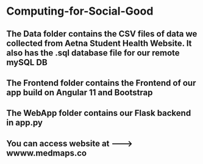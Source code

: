 # Computing-for-Social-Good

## The Data folder contains the CSV files of data we collected from Aetna Student Health Website. It also has the .sql database file for our remote mySQL DB
## The Frontend folder contains the Frontend of our app build on Angular 11 and Bootstrap 
## The WebApp folder contains our Flask backend in app.py

## You can access website at ---> wwww.medmaps.co
